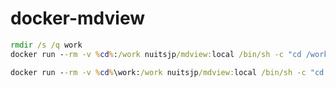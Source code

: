 # docker-mdview

```cmd
rmdir /s /q work
docker run --rm -v %cd%:/work nuitsjp/mdview:local /bin/sh -c "cd /work && mdview-init.sh work"
```

```cmd
docker run --rm -v %cd%\work:/work nuitsjp/mdview:local /bin/sh -c "cd /work && review-pdfmaker.sh config.yml"
```
